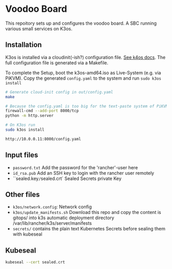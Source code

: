 # Voodoo Board

This repoitory sets up and configures the voodoo board. A SBC running various small services on K3os.

## Installation

K3os is installed via a cloudinit(-ish?) configuration file. [See k4os docs](https://github.com/rancher/k3os/blob/master/README.md#configuration). The full configuration file is generated via a Makefile.

To complete the Setup, boot the k3os-amd64.iso as Live-System (e.g. via PiKVM). Copy the generated `config.yaml` to the system and run `sudo k3os install`

```bash
# Generate cloud-init config in out/config.yaml
make

# Because the config.yaml is too big for the text-paste system of PiKVM, you can host it on a HTTP server
firewall-cmd --add-port 8000/tcp
python -m http.server

# On K3os run
sudo k3os install

http://10.0.0.11:8000/config.yaml
```

## Input files

* `password.txt` Add the password for the 'rancher'-user here
* `id_rsa.pub` Add an SSH key to login with the rancher user remotely
* ``sealed.key`/`sealed.crt` Sealed Secrets private Key

## Other files

* `k3os/network.config`: Network config
* `k3os/update_manifests.sh` Download this repo and copy the content is gitops/ into k3s automatic deployment directory /var/lib/rancher/k3s/server/manifests
* `secrets/` contains the plain text Kubernetes Secrets before sealing them with kubeseal

## Kubeseal

```bash
kubeseal --cert sealed.crt 
```

